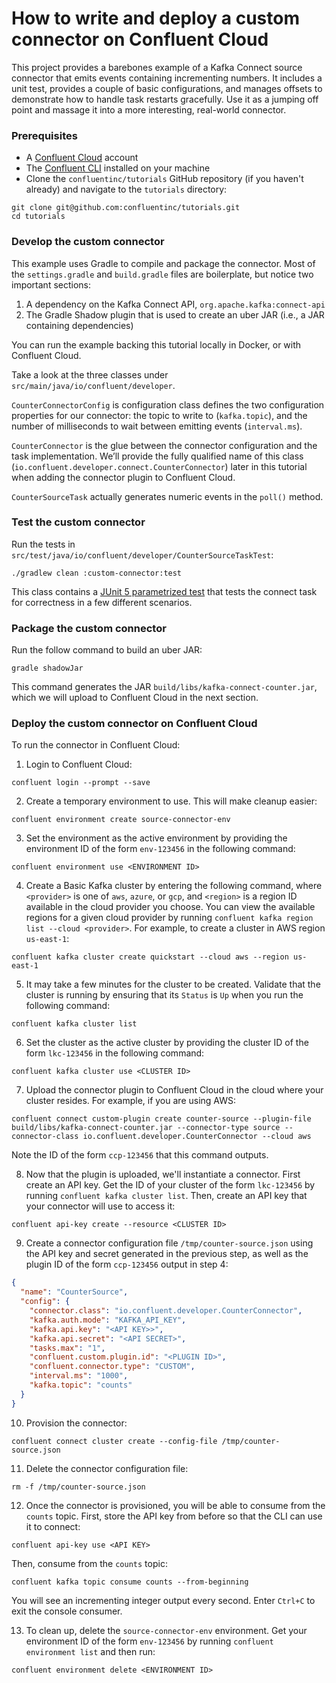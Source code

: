 <!-- title: How to write and deploy a custom connector on Confluent Cloud -->
<!-- description: In this tutorial, learn how to write and deploy a custom connector on Confluent Cloud, with step-by-step instructions and supporting code. -->

# How to write and deploy a custom connector on Confluent Cloud

This project provides a barebones example of a Kafka Connect source connector that emits events containing incrementing numbers. It includes a unit test, provides a couple of basic configurations, and manages offsets to demonstrate how to handle task restarts gracefully. Use it as a jumping off point and massage it into a more interesting, real-world connector.

### Prerequisites

* A [Confluent Cloud](https://www.confluent.io/confluent-cloud/tryfree) account
* The [Confluent CLI](https://docs.confluent.io/confluent-cli/current/install.html) installed on your machine
* Clone the `confluentinc/tutorials` GitHub repository (if you haven't already) and navigate to the `tutorials` directory:
```shell
git clone git@github.com:confluentinc/tutorials.git
cd tutorials
```

### Develop the custom connector

This example uses Gradle to compile and package the connector. Most of the `settings.gradle` and `build.gradle` files are boilerplate, but notice two important sections:

1. A dependency on the Kafka Connect API, `org.apache.kafka:connect-api`
2. The Gradle Shadow plugin that is used to create an uber JAR (i.e., a JAR containing dependencies) 

You can run the example backing this tutorial locally in Docker, or with Confluent Cloud.

Take a look at the three classes under `src/main/java/io/confluent/developer`.

`CounterConnectorConfig` is configuration class defines the two configuration properties for our connector: the topic to write to (`kafka.topic`), and the number of milliseconds to wait between emitting events (`interval.ms`).

`CounterConnector` is the glue between the connector configuration and the task implementation. We’ll provide the fully qualified name of this class (`io.confluent.developer.connect.CounterConnector`) later in this tutorial when adding the connector plugin to Confluent Cloud.

`CounterSourceTask` actually generates numeric events in the `poll()` method.

### Test the custom connector

Run the tests in `src/test/java/io/confluent/developer/CounterSourceTaskTest`:
```shell
./gradlew clean :custom-connector:test
```
This class contains a [JUnit 5 parametrized test](https://junit.org/junit5/docs/current/user-guide/#writing-tests-parameterized-tests) that tests the connect task for correctness in a few different scenarios.

### Package the custom connector

Run the follow command to build an uber JAR:
```shell
gradle shadowJar
```
This command generates the JAR `build/libs/kafka-connect-counter.jar`, which we will upload to Confluent Cloud in the next section.

### Deploy the custom connector on Confluent Cloud

To run the connector in Confluent Cloud:

1. Login to Confluent Cloud:
```shell
confluent login --prompt --save
```

2. Create a temporary environment to use. This will make cleanup easier:
```shell
confluent environment create source-connector-env
```

3. Set the environment as the active environment by providing the environment ID of the form `env-123456` in the following command:
```shell
confluent environment use <ENVIRONMENT ID>
```

4. Create a Basic Kafka cluster by entering the following command, where `<provider>` is one of `aws`, `azure`, or `gcp`, and `<region>` is a region ID available in the cloud provider you choose. You can view the available regions for a given cloud provider by running `confluent kafka region list --cloud <provider>`. For example, to create a cluster in AWS region `us-east-1`:
```shell
confluent kafka cluster create quickstart --cloud aws --region us-east-1
```

5. It may take a few minutes for the cluster to be created. Validate that the cluster is running by ensuring that its `Status` is `Up` when you run the following command:
```shell
confluent kafka cluster list
```

6. Set the cluster as the active cluster by providing the cluster ID of the form `lkc-123456` in the following command:
```shell
confluent kafka cluster use <CLUSTER ID>
```

7. Upload the connector plugin to Confluent Cloud in the cloud where your cluster resides. For example, if you are using AWS:
```shell
confluent connect custom-plugin create counter-source --plugin-file build/libs/kafka-connect-counter.jar --connector-type source --connector-class io.confluent.developer.CounterConnector --cloud aws
```
Note the ID of the form `ccp-123456` that this command outputs.

8. Now that the plugin is uploaded, we'll instantiate a connector. First create an API key. Get the ID of your cluster of the form `lkc-123456` by running `confluent kafka cluster list`. Then, create an API key that your connector will use to access it:
```shell
confluent api-key create --resource <CLUSTER ID>
```

9. Create a connector configuration file `/tmp/counter-source.json` using the API key and secret generated in the previous step, as well as the plugin ID of the form `ccp-123456` output in step 4:
```json
{
  "name": "CounterSource",
  "config": {
    "connector.class": "io.confluent.developer.CounterConnector",
    "kafka.auth.mode": "KAFKA_API_KEY",
    "kafka.api.key": "<API KEY>>",
    "kafka.api.secret": "<API SECRET>",
    "tasks.max": "1",
    "confluent.custom.plugin.id": "<PLUGIN ID>",
    "confluent.connector.type": "CUSTOM",
    "interval.ms": "1000",
    "kafka.topic": "counts"
  }
}
```

10. Provision the connector:
```shell
confluent connect cluster create --config-file /tmp/counter-source.json
```

11. Delete the connector configuration file:
```shell
rm -f /tmp/counter-source.json
```

12. Once the connector is provisioned, you will be able to consume from the `counts` topic. First, store the API key from before so that the CLI can use it to connect:
```shell
confluent api-key use <API KEY>
```
Then, consume from the `counts` topic:
```shell
confluent kafka topic consume counts --from-beginning
```
You will see an incrementing integer output every second. Enter `Ctrl+C` to exit the console consumer.

13. To clean up, delete the `source-connector-env` environment. Get your environment ID of the form `env-123456` by running `confluent environment list` and then run:
```shell
confluent environment delete <ENVIRONMENT ID>
```
